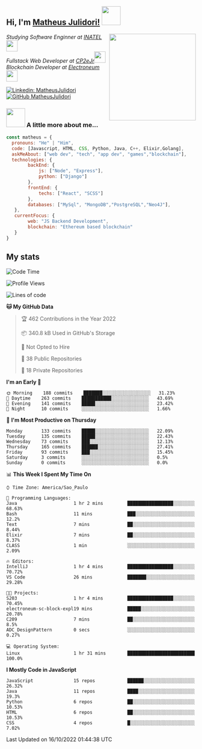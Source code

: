 <h2> Hi, I'm <a href="https://matheusjulidori.github.io" target="_blank">Matheus Julidori!</a> <img src="https://media.giphy.com/media/12oufCB0MyZ1Go/giphy.gif" width="50"></h2>
<img align='right' src="https://media.giphy.com/media/3oKIPnAiaMCws8nOsE/giphy.gif" width="230" height="auto">
<p><em>Studying Software Enginner at <a href="http://www.inatel.br" target="_blank">INATEL</a><img src="https://media.giphy.com/media/fYSnHlufseco8Fh93Z/giphy.gif" width="30"></br>
  Fullstack Web Developer at <a href="http://www.cp2ejr.com.br" target="_blank">CP2eJr</a><img src="https://media.giphy.com/media/WUlplcMpOCEmTGBtBW/giphy.gif" width="30"></br>
  Blockchain Developer at <a href="https://www.electroneum.com" target="_blank">Electroneum</a><img src="https://media.giphy.com/media/WUlplcMpOCEmTGBtBW/giphy.gif" width="30"> 
</em></p>

[![Linkedin: MatheusJulidori](https://img.shields.io/badge/-MatheusJulidori-blue?style=flat-square&logo=Linkedin&logoColor=white&link=https://www.linkedin.com/in/MatheusJulidori/)](https://www.linkedin.com/in/MatheusJulidori/)
[![GitHub MatheusJulidori](https://img.shields.io/github/followers/matheusjulidori?label=follow&style=social)](https://github.com/MatheusJulidori)


### <img src="https://media.giphy.com/media/VgCDAzcKvsR6OM0uWg/giphy.gif" width="50"> A little more about me...  

```javascript
const matheus = {
  pronouns: "He" | "Him",
  code: [Javascript, HTML, CSS, Python, Java, C++, Elixir,Golang],
  askMeAbout: ["web dev", "tech", "app dev", "games","blockchain"],
  technologies: {
        backEnd: {
            js: ["Node", "Express"],
            python: ["Django"]
        },
        frontEnd: {
            techs: ["React", "SCSS"]
        },
        databases: ["MySql", "MongoDB","PostgreSQL","Neo4J"],
   },
   currentFocus: {
        web: "JS Backend Development",
        blockchain: "Ethereum based blockchain"
   }
}
```
<h2>My stats</h2>

<!--START_SECTION:waka-->
![Code Time](http://img.shields.io/badge/Code%20Time-219%20hrs%2047%20mins-blue)

![Profile Views](http://img.shields.io/badge/Profile%20Views-0-blue)

![Lines of code](https://img.shields.io/badge/From%20Hello%20World%20I%27ve%20Written-667%20Thousand%20lines%20of%20code-blue)

**🐱 My GitHub Data** 

> 🏆 462 Contributions in the Year 2022
 > 
> 📦 340.8 kB Used in GitHub's Storage 
 > 
> 🚫 Not Opted to Hire
 > 
> 📜 38 Public Repositories 
 > 
> 🔑 18 Private Repositories  
 > 
**I'm an Early 🐤** 

```text
🌞 Morning    188 commits    ███████░░░░░░░░░░░░░░░░░░   31.23% 
🌆 Daytime    263 commits    ███████████░░░░░░░░░░░░░░   43.69% 
🌃 Evening    141 commits    █████░░░░░░░░░░░░░░░░░░░░   23.42% 
🌙 Night      10 commits     ░░░░░░░░░░░░░░░░░░░░░░░░░   1.66%

```
📅 **I'm Most Productive on Thursday** 

```text
Monday       133 commits    █████░░░░░░░░░░░░░░░░░░░░   22.09% 
Tuesday      135 commits    █████░░░░░░░░░░░░░░░░░░░░   22.43% 
Wednesday    73 commits     ███░░░░░░░░░░░░░░░░░░░░░░   12.13% 
Thursday     165 commits    ██████░░░░░░░░░░░░░░░░░░░   27.41% 
Friday       93 commits     ███░░░░░░░░░░░░░░░░░░░░░░   15.45% 
Saturday     3 commits      ░░░░░░░░░░░░░░░░░░░░░░░░░   0.5% 
Sunday       0 commits      ░░░░░░░░░░░░░░░░░░░░░░░░░   0.0%

```


📊 **This Week I Spent My Time On** 

```text
⌚︎ Time Zone: America/Sao_Paulo

💬 Programming Languages: 
Java                     1 hr 2 mins         █████████████████░░░░░░░░   68.63% 
Bash                     11 mins             ███░░░░░░░░░░░░░░░░░░░░░░   12.2% 
Text                     7 mins              ██░░░░░░░░░░░░░░░░░░░░░░░   8.44% 
Elixir                   7 mins              ██░░░░░░░░░░░░░░░░░░░░░░░   8.37% 
CLASS                    1 min               ░░░░░░░░░░░░░░░░░░░░░░░░░   2.09%

🔥 Editors: 
IntelliJ                 1 hr 4 mins         █████████████████░░░░░░░░   70.72% 
VS Code                  26 mins             ███████░░░░░░░░░░░░░░░░░░   29.28%

🐱‍💻 Projects: 
S203                     1 hr 4 mins         █████████████████░░░░░░░░   70.45% 
electroneum-sc-block-expl19 mins             █████░░░░░░░░░░░░░░░░░░░░   20.78% 
C209                     7 mins              ██░░░░░░░░░░░░░░░░░░░░░░░   8.5% 
ADC_DesignPattern        0 secs              ░░░░░░░░░░░░░░░░░░░░░░░░░   0.27%

💻 Operating System: 
Linux                    1 hr 31 mins        █████████████████████████   100.0%

```

**I Mostly Code in JavaScript** 

```text
JavaScript               15 repos            ██████░░░░░░░░░░░░░░░░░░░   26.32% 
Java                     11 repos            ████░░░░░░░░░░░░░░░░░░░░░   19.3% 
Python                   6 repos             ██░░░░░░░░░░░░░░░░░░░░░░░   10.53% 
HTML                     6 repos             ██░░░░░░░░░░░░░░░░░░░░░░░   10.53% 
CSS                      4 repos             █░░░░░░░░░░░░░░░░░░░░░░░░   7.02%

```



 Last Updated on 16/10/2022 01:44:38 UTC
<!--END_SECTION:waka-->
